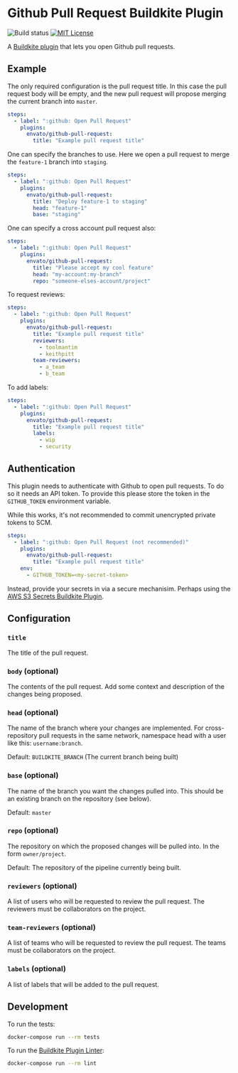 # Github Pull Request Buildkite Plugin

![Build status](https://badge.buildkite.com/03e8876c9dbec4eb293aba87dc657e2dadf6afc6c0b9b761b4.svg)
[![MIT License](https://img.shields.io/badge/License-MIT-brightgreen.svg)](LICENSE)

A [Buildkite plugin](https://buildkite.com/docs/agent/v3/plugins) that lets you
open Github pull requests.

## Example

The only required configuration is the pull request title. In this case the
pull request body will be empty, and the new pull request will propose merging
the current branch into `master`.

```yml
steps:
  - label: ":github: Open Pull Request"
    plugins:
      envato/github-pull-request:
        title: "Example pull request title"
```

One can specify the branches to use. Here we open a pull request to merge the
`feature-1` branch into `staging`.

```yml
steps:
  - label: ":github: Open Pull Request"
    plugins:
      envato/github-pull-request:
        title: "Deploy feature-1 to staging"
        head: "feature-1"
        base: "staging"
```

One can specify a cross account pull request also:

```yml
steps:
  - label: ":github: Open Pull Request"
    plugins:
      envato/github-pull-request:
        title: "Please accept my cool feature"
        head: "my-account:my-branch"
        repo: "someone-elses-account/project"
```

To request reviews:

```yml
steps:
  - label: ":github: Open Pull Request"
    plugins:
      envato/github-pull-request:
        title: "Example pull request title"
        reviewers:
          - toolmantim
          - keithpitt
        team-reviewers:
          - a_team
          - b_team
```

To add labels:

```yml
steps:
  - label: ":github: Open Pull Request"
    plugins:
      envato/github-pull-request:
        title: "Example pull request title"
        labels:
          - wip
          - security
```

## Authentication

This plugin needs to authenticate with Github to open pull requests. To do so
it needs an API token. To provide this please store the token in the
`GITHUB_TOKEN` environment variable.

While this works, it's not recommended to commit unencrypted private tokens to
SCM.

```yml
steps:
  - label: ":github: Open Pull Request (not recommended)"
    plugins:
      envato/github-pull-request:
        title: "Example pull request title"
    env:
      - GITHUB_TOKEN=<my-secret-token>
```

Instead, provide your secrets in via a secure mechanisim. Perhaps using the
[AWS S3 Secrets Buildkite Plugin](https://github.com/buildkite/elastic-ci-stack-s3-secrets-hooks#environment-variables).

## Configuration

### `title`

The title of the pull request.

### `body` (optional)

The contents of the pull request. Add some context and description of the
changes being proposed.

### `head` (optional)

The name of the branch where your changes are implemented. For cross-repository
pull requests in the same network, namespace head with a user like this:
`username:branch`.

Default: `BUILDKITE_BRANCH` (The current branch being built)

### `base` (optional)

The name of the branch you want the changes pulled into. This should be an
existing branch on the repository (see below).

Default: `master`

### `repo` (optional)

The repository on which the proposed changes will be pulled into. In the form
`owner/project`.

Default: The repository of the pipeline currently being built.

### `reviewers` (optional)

A list of users who will be requested to review the pull request. The reviewers
must be collaborators on the project.

### `team-reviewers` (optional)

A list of teams who will be requested to review the pull request. The teams
must be collaborators on the project.

### `labels` (optional)

A list of labels that will be added to the pull request.

## Development

To run the tests:

```sh
docker-compose run --rm tests
```

To run the [Buildkite Plugin
Linter](https://github.com/buildkite-plugins/buildkite-plugin-linter):

```sh
docker-compose run --rm lint
```
